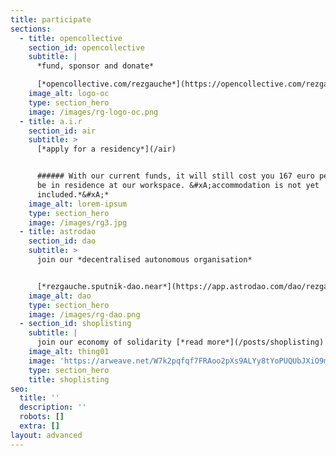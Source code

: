 ```yaml
---
title: participate
sections:
  - title: opencollective
    section_id: opencollective
    subtitle: |
      *fund, sponsor and donate*

      [*opencollective.com/rezgauche*](https://opencollective.com/rezgauche)
    image_alt: logo-oc
    type: section_hero
    image: /images/rg-logo-oc.png
  - title: a.i.r
    section_id: air
    subtitle: >
      [*apply for a residency*](/air)


      ###### With our current funds, it will still cost you 167 euro per week to
      be in residence at our workspace. &#xA;accommodation is not yet
      included.*&#xA;*
    image_alt: lorem-ipsum
    type: section_hero
    image: /images/rg3.jpg
  - title: astrodao
    section_id: dao
    subtitle: >
      join our *decentralised autonomous organisation*


      [*rezgauche.sputnik-dao.near*](https://app.astrodao.com/dao/rezgauche.sputnik-dao.near?status=all)
    image_alt: dao
    type: section_hero
    image: /images/rg-dao.png
  - section_id: shoplisting
    subtitle: |
      join our economy of solidarity [*read more*](/posts/shoplisting)
    image_alt: thing01
    image: 'https://arweave.net/W7k2pqfqf7FRAoo2pXs9ALYy8tYoPUQUbJXiO9moFGA'
    type: section_hero
    title: shoplisting
seo:
  title: ''
  description: ''
  robots: []
  extra: []
layout: advanced
---
```

